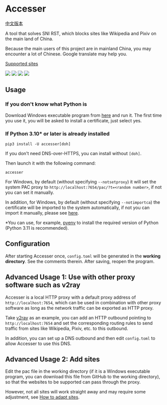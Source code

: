 # Accesser
[中文版本](README.md)

A tool that solves SNI RST, which blocks sites like Wikipedia and Pixiv on the main land of China.

Because the main users of this project are in mainland China, you may encounter a lot of Chinese. Google translate may help you.

[Supported sites](https://github.com/URenko/Accesser/wiki/目前支持的站点)

[![](https://img.shields.io/github/release/URenko/Accesser.svg)](https://github.com/URenko/Accesser/releases/latest)
[![](https://img.shields.io/pypi/v/accesser)](https://pypi.org/project/accesser/)
[![](https://img.shields.io/github/downloads/URenko/Accesser/total.svg)](https://github.com/URenko/Accesser/releases/latest)
[![](https://img.shields.io/github/license/URenko/Accesser.svg)](https://github.com/URenko/Accesser/blob/master/LICENSE)

## Usage
### If you don't know what Python is
Download Windows executable program from [here](https://github.com/URenko/Accesser/releases/download/v0.8.3/accesser.exe) and run it. The first time you use it, you will be asked to install a certificate, just select yes.
### If Python 3.10* or later is already installed
```
pip3 install -U accesser[doh]
```
If you don't need DNS-over-HTTPS, you can install without `[doh]`.

Then launch it with the following command:
```
accesser
```
For Windows, by default (without specifying `--notsetproxy`) it will set the system PAC proxy to `http://localhost:7654/pac/?t=<random number>`, if not you can set it manually.

In addition, for Windows, by default (without specifying `--notimportca`) the certificate will be imported to the system automatically, if not you can import it manually, please see [here](https://github.com/URenko/Accesser/wiki/FAQ#q-windows%E8%AE%BF%E9%97%AE%E7%9B%B8%E5%85%B3%E7%BD%91%E7%AB%99%E5%87%BA%E7%8E%B0%E8%AF%81%E4%B9%A6%E9%94%99%E8%AF%AF%E6%82%A8%E7%9A%84%E8%BF%9E%E6%8E%A5%E4%B8%8D%E6%98%AF%E7%A7%81%E5%AF%86%E8%BF%9E%E6%8E%A5neterr_cert_invalid%E4%B9%8B%E7%B1%BB%E7%9A%84%E6%80%8E%E4%B9%88%E5%8A%9E%E8%AF%81%E4%B9%A6%E5%AF%BC%E5%85%A5%E9%94%99%E8%AF%AF%E6%80%8E%E4%B9%88%E5%8A%9E%E5%A6%82%E4%BD%95%E5%8D%B8%E8%BD%BD%E8%AF%81%E4%B9%A6).

*You can use, for example, [pyenv](https://github.com/pyenv/pyenv) to install the required version of Python (Python 3.11 is recommended).

## Configuration
After starting Accesser once, `config.toml` will be generated in the **working directory**. See the comments therein. After saving, reopen the program.

## Advanced Usage 1: Use with other proxy software such as v2ray
Accesser is a local HTTP proxy with a default proxy address of `http://localhost:7654`, which can be used in combination with other proxy software as long as the network traffic can be exported as HTTP proxy.

Take [v2ray](https://github.com/v2fly/v2ray-core) as an example, you can add an HTTP outbound pointing to `http://localhost:7654` and set the corresponding routing rules to send traffic from sites like Wikipedia, Pixiv, etc. to this outbound.

In addition, you can set up a DNS outbound and then edit `config.toml` to allow Accesser to use this DNS.

## Advanced Usage 2: Add sites
Edit the pac file in the working directory (if it is a Windows executable program, you can download this file from GitHub to the working directory), so that the websites to be supported can pass through the proxy.

However, not all sites will work straight away and may require some adjustment, see [How to adapt sites](https://github.com/URenko/Accesser/wiki/如何适配站点).